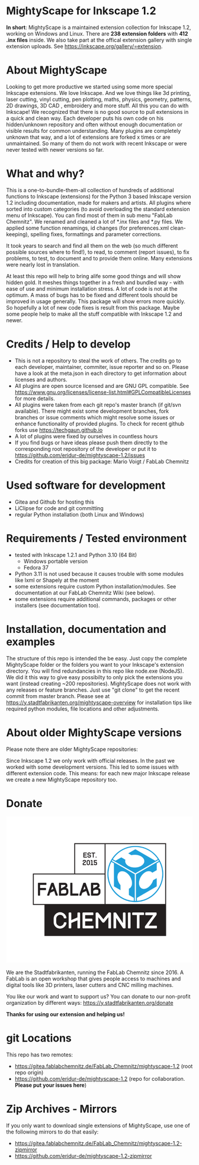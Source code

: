 # MightyScape for Inkscape 1.2

**In short**: MightyScape is a maintained extension collection for Inkscape 1.2, working on Windows and Linux. There are **238 extension folders** with **412 .inx files** inside. We also take part at the offical extension gallery with single extension uploads. See https://inkscape.org/gallery/=extension.

# About MightyScape

Looking to get more productive we started using some more special Inkscape extensions. We love Inkscape. And we love things like 3d printing, laser cutting, vinyl cutting, pen plotting, maths, physics, geometry, patterns, 2D drawings, 3D CAD , embroidery and more stuff. All this you can do with Inkscape! We recognized that there is no good source to pull extensions in a quick and clean way. Each developer puts his own code on his hidden/unknown repository and often without enough documentation or visible results for common understanding. Many plugins are completely unknown that way, and a lot of extensions are forked x times or are unmaintained. So many of them do not work with recent Inkscape or were never tested with newer versions so far.

# What and why?

This is a one-to-bundle-them-all collection of hundreds of additional functions to Inkscape (extensions) for the Python 3 based Inkscape version 1.2 including documentation, made for makers and artists. All plugins where sorted into custom categories (to avoid overloading the standard extension menu of Inkscape). You can find most of them in sub menu "FabLab Chemnitz". We renamed and cleaned a lot of *.inx files and *.py files. We applied some function renamings, id changes (for preferences.xml clean-keeping), spelling fixes, formattings and parameter corrections.

It took years to search and find all them on the web (so much different possible sources where to find!), to read, to comment (report issues), to fix problems, to test, to document and to provide them online. Many extensions were nearly lost in translation.

At least this repo will help to bring alife some good things and will show hidden gold. It meshes things together in a fresh and bundled way - with ease of use and minimum installation stress. A lot of code is not at the optimum. A mass of bugs has to be fixed and different tools should be improved in usage generally. This package will show errors more quickly. So hopefully a lot of new code fixes is result from this package. Maybe some people help to make all the stuff compatible with Inkscape 1.2 and newer.

# Credits / Help to develop

* This is not a repository to steal the work of others. The credits go to each developer, maintainer, commiter, issue reporter and so on. Please have a look at the meta.json in each directory to get information about licenses and authors.
* All plugins are open source licensed and are GNU GPL compatible. See https://www.gnu.org/licenses/license-list.html#GPLCompatibleLicenses for more details.
* All plugins were taken from each git repo's master branch (if git/svn available). There might exist some development branches, fork branches or issue comments which might resolve some issues or enhance functionality of provided plugins. To check for recent github forks use https://techgaun.github.io
* A lot of plugins were fixed by ourselves in countless hours
* If you find bugs or have ideas please push them directly to the corresponding root repository of the developer or put it to https://github.com/eridur-de/mightyscape-1.2/issues
* Credits for creation of this big package: Mario Voigt / FabLab Chemnitz

# Used software for development

* Gitea and Github for hosting this
* LiClipse for code and git committing
* regular Python installation (both Linux and Windows)

# Requirements / Tested environment

* tested with Inkscape 1.2.1 and Python 3.10 (64 Bit)
  * Windows portable version
  * Fedora 37
* Python 3.11 is not used because it causes trouble with some modules like lxml or Shapely at the moment
* some extensions require custom Python installation/modules. See documentation at our FabLab Chemnitz Wiki (see below).
* some extensions require additional commands, packages or other installers (see documentation too).

# Installation, documentation and examples

The structure of this repo is intended the be easy. Just copy the complete MightyScape folder or the folders you want to your Inkscape's extension directory. You will find redundancies in this repo like node.exe (NodeJS). We did it this way to give easy possibilty to only pick the extensions you want (instead creating ~200 repositories). MightyScape does not work with any releases or feature branches. Just use "git clone" to get the recent commit from master branch. Please see at https://y.stadtfabrikanten.org/mightyscape-overview for installation tips like required python modules, file locations and other adjustments.

# About older MightyScape versions

Please note there are older MightyScape repositories:

Since Inkscape 1.2 we only work with official releases. In the past we worked with some development versions. This led to some issues with different extension code. This means: for each new major Inkscape release we create a new MightyScape repository too.

# Donate

<img src="./extensions/mightyscape/000_about_fablabchemnitz.svg">

We are the Stadtfabrikanten, running the FabLab Chemnitz since 2016. A FabLab is an open workshop that gives people access to machines and digital tools like 3D printers, laser cutters and CNC milling machines.

You like our work and want to support us? You can donate to our non-profit organization by different ways:
https://y.stadtfabrikanten.org/donate

**Thanks for using our extension and helping us!**

# git Locations

This repo has two remotes:

* https://gitea.fablabchemnitz.de/FabLab_Chemnitz/mightyscape-1.2 (root repo origin)
* https://github.com/eridur-de/mightyscape-1.2 (repo for collaboration. **Please put your issues here**)

# Zip Archives - Mirrors

If you only want to download single extensions of MightyScape, use one of the following mirrors to do that easily:

* https://gitea.fablabchemnitz.de/FabLab_Chemnitz/mightyscape-1.2-zipmirror
* https://github.com/eridur-de/mightyscape-1.2-zipmirror